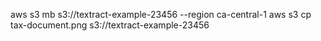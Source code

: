 aws s3 mb s3://textract-example-23456 --region ca-central-1
aws s3 cp tax-document.png s3://textract-example-23456